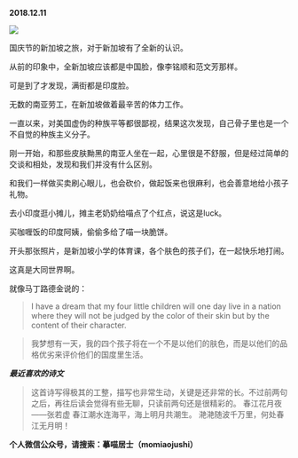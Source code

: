 
          
            
**2018.12.11**



![](//upload-images.jianshu.io/upload_images/51001-da2c549764c57b47.jpg)




国庆节的新加坡之旅，对于新加坡有了全新的认识。

从前的印象中，全新加坡应该都是中国脸，像李铭顺和范文芳那样。

可是到了才发现，满街都是印度脸。

无数的南亚劳工，在新加坡做着最辛苦的体力工作。

一直以来，对美国虚伪的种族平等都很鄙视，结果这次发现，自己骨子里也是一个不自觉的种族主义分子。

刚一开始，和那些皮肤黝黑的南亚人坐在一起，心里很是不舒服，但是经过简单的交谈和相处，发现和我们并没有什么区别。

和我们一样做买卖刷心眼儿，也会砍价，做起饭来也很麻利，也会善意地给小孩子礼物。

去小印度逛小摊儿，摊主老奶奶给喵点了个红点，说这是luck。

买咖喱饭的印度阿姨，偷偷多给了喵一块脆饼。

开头那张照片，是新加坡小学的体育课，各个肤色的孩子们，在一起快乐地打闹。

这真是大同世界啊。

就像马丁路德金说的：
>I have a dream that my four little children will one day live in a nation where they will not be judged by the color of their skin but by the content of their character.


>我梦想有一天，我的四个孩子将在一个不是以他们的肤色，而是以他们的品格优劣来评价他们的国度里生活。




***最近喜欢的诗文***
>这首诗写得极其的工整，描写也非常生动，关键是还非常的长。不过前两句之后，再往后读会觉得有些无聊，只读前两句还是很精彩的。
春江花月夜——张若虚
春江潮水连海平，海上明月共潮生。
滟滟随波千万里，何处春江无月明！




**个人微信公众号，请搜索：摹喵居士（momiaojushi）**

          
        